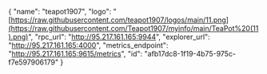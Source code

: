 {
  "name": "teapot1907",
  "logo": "[https://raw.githubusercontent.com/teapot1907/logos/main/11.png](https://raw.githubusercontent.com/Teapot1907/myinfo/main/TeaPot%20(11).png)",
  "rpc_url": "http://95.217.161.165:9944",
  "explorer_url": "http://95.217.161.165:4000",
  "metrics_endpoint": "http://95.217.161.165:9615/metrics",
  "id": "afb17dc8-1f19-4b75-975c-f7e597906179"
}

